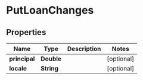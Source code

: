 # PutLoanChanges

## Properties
Name | Type | Description | Notes
------------ | ------------- | ------------- | -------------
**principal** | **Double** |  |  [optional]
**locale** | **String** |  |  [optional]

